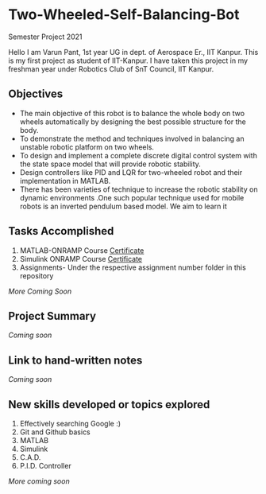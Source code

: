# Two-Wheeled-Self-Balancing-Bot
Semester Project 2021

Hello I am Varun Pant, 1st year UG in dept. of Aerospace Er., IIT Kanpur. This is my first project as student of IIT-Kanpur. I have taken this project in my freshman year under Robotics Club of SnT Council, IIT Kanpur.

## Objectives
- The main objective of this robot is to balance the whole body on two wheels automatically by designing the best possible structure for the body.
- To demonstrate the method and techniques involved in balancing an unstable robotic platform on two wheels.
- To design and implement a complete discrete digital control system with the state space model that will provide robotic stability.
- Design controllers like PID and LQR for two-wheeled robot and their implementation in MATLAB.
- There has been varieties of technique to increase the robotic stability on dynamic environments .One such popular technique used for mobile robots is an inverted pendulum based model. We aim to learn it

## Tasks Accomplished
1. MATLAB-ONRAMP Course [Certificate](https://matlabacademy.mathworks.com/progress/share/report.html?id=e9756f63-a6e8-4a29-8bb4-162b6baf939f "View cerificate")
2. Simulink ONRAMP Course [Certificate](https://matlabacademy.mathworks.com/progress/share/certificate.html?id=13fc5e79-e49d-4fbf-b93d-39c0bcbb2199 "View certificate")
3. Assignments- Under the respective assignment number folder in this repository


_More Coming Soon_

## Project Summary
_Coming soon_

## Link to hand-written notes
_Coming soon_

## New skills developed or topics explored
1. Effectively searching Google :)
2. Git and Github basics
3. MATLAB
4. Simulink
5. C.A.D.
6. P.I.D. Controller


_More coming soon_
